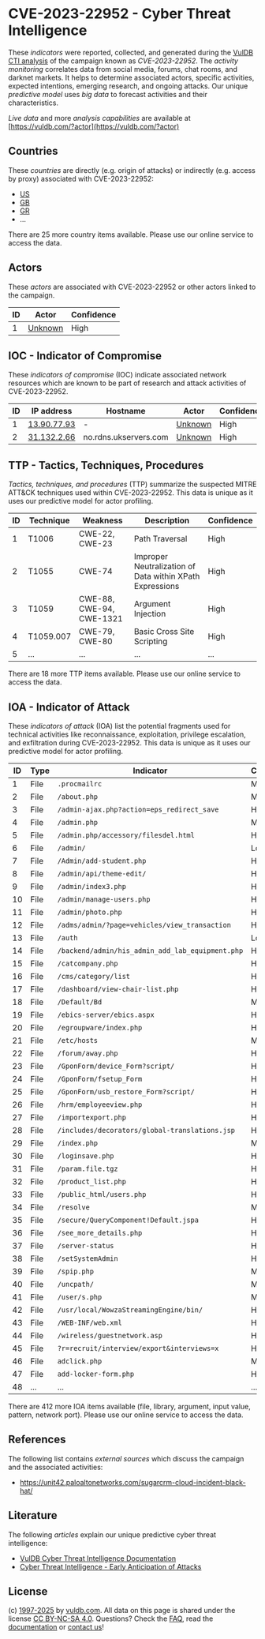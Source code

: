# CVE-2023-22952 - Cyber Threat Intelligence

These _indicators_ were reported, collected, and generated during the [VulDB CTI analysis](https://vuldb.com/?kb.cti) of the campaign known as _CVE-2023-22952_. The _activity monitoring_ correlates data from social media, forums, chat rooms, and darknet markets. It helps to determine associated actors, specific activities, expected intentions, emerging research, and ongoing attacks. Our unique _predictive model_ uses _big data_ to forecast activities and their characteristics.

_Live data_ and more _analysis capabilities_ are available at [https://vuldb.com/?actor](https://vuldb.com/?actor)

## Countries

These _countries_ are directly (e.g. origin of attacks) or indirectly (e.g. access by proxy) associated with CVE-2023-22952:

* [US](https://vuldb.com/?country.us)
* [GB](https://vuldb.com/?country.gb)
* [GR](https://vuldb.com/?country.gr)
* ...

There are 25 more country items available. Please use our online service to access the data.

## Actors

These _actors_ are associated with CVE-2023-22952 or other actors linked to the campaign.

ID | Actor | Confidence
-- | ----- | ----------
1 | [Unknown](https://vuldb.com/?actor.unknown) | High

## IOC - Indicator of Compromise

These _indicators of compromise_ (IOC) indicate associated network resources which are known to be part of research and attack activities of CVE-2023-22952.

ID | IP address | Hostname | Actor | Confidence
-- | ---------- | -------- | ----- | ----------
1 | [13.90.77.93](https://vuldb.com/?ip.13.90.77.93) | - | [Unknown](https://vuldb.com/?actor.unknown) | High
2 | [31.132.2.66](https://vuldb.com/?ip.31.132.2.66) | no.rdns.ukservers.com | [Unknown](https://vuldb.com/?actor.unknown) | High

## TTP - Tactics, Techniques, Procedures

_Tactics, techniques, and procedures_ (TTP) summarize the suspected MITRE ATT&CK techniques used within CVE-2023-22952. This data is unique as it uses our predictive model for actor profiling.

ID | Technique | Weakness | Description | Confidence
-- | --------- | -------- | ----------- | ----------
1 | T1006 | CWE-22, CWE-23 | Path Traversal | High
2 | T1055 | CWE-74 | Improper Neutralization of Data within XPath Expressions | High
3 | T1059 | CWE-88, CWE-94, CWE-1321 | Argument Injection | High
4 | T1059.007 | CWE-79, CWE-80 | Basic Cross Site Scripting | High
5 | ... | ... | ... | ...

There are 18 more TTP items available. Please use our online service to access the data.

## IOA - Indicator of Attack

These _indicators of attack_ (IOA) list the potential fragments used for technical activities like reconnaissance, exploitation, privilege escalation, and exfiltration during CVE-2023-22952. This data is unique as it uses our predictive model for actor profiling.

ID | Type | Indicator | Confidence
-- | ---- | --------- | ----------
1 | File | `.procmailrc` | Medium
2 | File | `/about.php` | Medium
3 | File | `/admin-ajax.php?action=eps_redirect_save` | High
4 | File | `/admin.php` | Medium
5 | File | `/admin.php/accessory/filesdel.html` | High
6 | File | `/admin/` | Low
7 | File | `/Admin/add-student.php` | High
8 | File | `/admin/api/theme-edit/` | High
9 | File | `/admin/index3.php` | High
10 | File | `/admin/manage-users.php` | High
11 | File | `/admin/photo.php` | High
12 | File | `/adms/admin/?page=vehicles/view_transaction` | High
13 | File | `/auth` | Low
14 | File | `/backend/admin/his_admin_add_lab_equipment.php` | High
15 | File | `/catcompany.php` | High
16 | File | `/cms/category/list` | High
17 | File | `/dashboard/view-chair-list.php` | High
18 | File | `/Default/Bd` | Medium
19 | File | `/ebics-server/ebics.aspx` | High
20 | File | `/egroupware/index.php` | High
21 | File | `/etc/hosts` | Medium
22 | File | `/forum/away.php` | High
23 | File | `/GponForm/device_Form?script/` | High
24 | File | `/GponForm/fsetup_Form` | High
25 | File | `/GponForm/usb_restore_Form?script/` | High
26 | File | `/hrm/employeeview.php` | High
27 | File | `/importexport.php` | High
28 | File | `/includes/decorators/global-translations.jsp` | High
29 | File | `/index.php` | Medium
30 | File | `/loginsave.php` | High
31 | File | `/param.file.tgz` | High
32 | File | `/product_list.php` | High
33 | File | `/public_html/users.php` | High
34 | File | `/resolve` | Medium
35 | File | `/secure/QueryComponent!Default.jspa` | High
36 | File | `/see_more_details.php` | High
37 | File | `/server-status` | High
38 | File | `/setSystemAdmin` | High
39 | File | `/spip.php` | Medium
40 | File | `/uncpath/` | Medium
41 | File | `/user/s.php` | Medium
42 | File | `/usr/local/WowzaStreamingEngine/bin/` | High
43 | File | `/WEB-INF/web.xml` | High
44 | File | `/wireless/guestnetwork.asp` | High
45 | File | `?r=recruit/interview/export&interviews=x` | High
46 | File | `adclick.php` | Medium
47 | File | `add-locker-form.php` | High
48 | ... | ... | ...

There are 412 more IOA items available (file, library, argument, input value, pattern, network port). Please use our online service to access the data.

## References

The following list contains _external sources_ which discuss the campaign and the associated activities:

* https://unit42.paloaltonetworks.com/sugarcrm-cloud-incident-black-hat/

## Literature

The following _articles_ explain our unique predictive cyber threat intelligence:

* [VulDB Cyber Threat Intelligence Documentation](https://vuldb.com/?kb.cti)
* [Cyber Threat Intelligence - Early Anticipation of Attacks](https://www.scip.ch/en/?labs.20201022)

## License

(c) [1997-2025](https://vuldb.com/?kb.changelog) by [vuldb.com](https://vuldb.com/?kb.about). All data on this page is shared under the license [CC BY-NC-SA 4.0](https://creativecommons.org/licenses/by-nc-sa/4.0/). Questions? Check the [FAQ](https://vuldb.com/?kb.faq), read the [documentation](https://vuldb.com/?kb) or [contact us](https://vuldb.com/?contact)!
